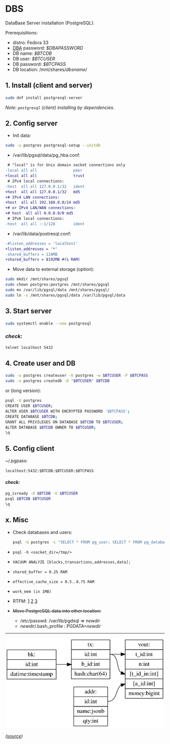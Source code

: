 # DBS
DataBase Server installation (PostgreSQL).

Prerequisitions:

- distro: Fedora 33
- [DBA](https://en.wikipedia.org/wiki/Database_administrator) password: _$DBAPASSWORD_
- DB name: _$BTCDB_
- DB user: _$BTCUSER_
- DB password: _$BTCPASS_
- DB location: /mnt/shares/_dbsname_/

## 1. Install (client and server)

```bash
sudo dnf install postgresql-server
```

_Note: `postgresql` (client) installing by dependencies_.

## 2. Config server

- Init data:

```bash
sudo -u postgres postgresql-setup --initdb
```

- /var/lib/pgsql/data/pg_hba.conf:

```diff
 # "local" is for Unix domain socket connections only
-local all all                peer
+local all all                trust
 # IPv4 local connections:
-host  all all 127.0.0.1/32   ident
+host  all all 127.0.0.1/32   md5
+# IPv4 LAN connections:
+host  all all 192.168.0.0/24 md5
+# or IPv4 LAN/WAN connections:
+# host  all all 0.0.0.0/0 md5
 # IPv6 local connections:
-host  all all ::1/128        ident
```

- /var/lib/data/postresql.conf:

```diff
-#listen_addresses = 'localhost'
+listen_addresses = '*'
-shared_buffers = 128MB
+shared_buffers = 8192MB #(¼ RAM)
```


- Move data to external storage (option):

```bash
sudo mkdir /mnt/shares/pgsql
sudo chown postgres:postgres /mnt/shares/pgsql
sudo mv /var/lib/pgsql/data /mnt/shares/pgsql/
sudo ln -s /mnt/shares/pgsql/data /var/lib/pgsql/data
```

## 3. Start server

```bash
sudo systemctl enable --now postgresql
```

### _check:_

```bash
telnet localhost 5432
```

## 4. Create user and DB

```bash
sudo -u postgres createuser -U postgres -w $BTCUSER -P $BTCPASS
sudo -u postgres createdb -O "$BTCUSER" $BTCDB
```

or (long version):

```bash
psql -U postgres
CREATE USER $BTCUSER;
ALTER USER $BTCUSER WITH ENCRYPTED PASSWORD '$BTCPASS';
CREATE DATABASE $BTCDB;
GRANT ALL PRIVILEGES ON DATABASE $BTCDB TO $BTCUSER;
ALTER DATABASE $BTCDB OWNER TO $BTCUSER;
\q
```

## 5. Config client

~/.pgpass:

```localhost:5432:$BTCDB:$BTCUSER:$BTCPASS```

#### _check:_

```bash
pg_isready -d $BTCDB -U $BTCUSER
psql $BTCDB $BTCUSER
\q
```

## x. Misc

- Check databases and users:

   ```bash
   psql -U postgres -c "SELECT * FROM pg_user; SELECT * FROM pg_database;"
   ```
- `psql -h <socket_dir=/tmp/>`
- `VACUUM ANALYZE [blocks,transactions,addresses,data];`
- `shared_buffer = 0.25 RAM`
- `effective_cache_size = 0.5..0.75 RAM`
- `work_mem (in 1MB)`
- RTFM:
  [1](https://linux-notes.org/ustanovka-postgresql-centos-red-hat-fedora/)
  [2](https://www.digitalocean.com/community/tutorials/how-to-install-and-use-postgresql-on-ubuntu-18-04-ru)
  [3](http://r00ssyp.blogspot.com/2017/03/postgresql-9.html)

- ~~Move PostgreSQL data into other location:~~
  - /etc/passwd: /var/lib/pgdsql => *newdir*
  - *newdir*/.bash_profile : PGDATA=*newdir*

----
![DB scheme](DB.svg)

_([source](DB.dot))_
